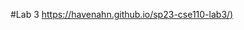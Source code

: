 #Lab 3
[https://havenahn.github.io/sp23-cse110-lab3/)](https://havenahn.github.io/sp23-cse110-lab3/)
